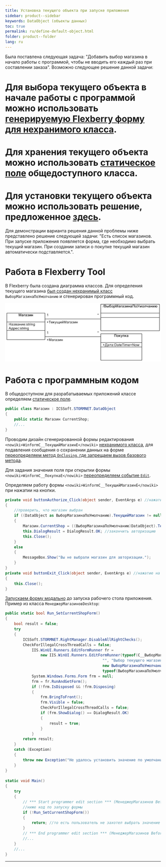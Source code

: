 ```yaml
---
title: Установка текущего объекта при запуске приложения
sidebar: product--sidebar
keywords: DataObject (объекты данных)
toc: true
permalink: ru/define-default-object.html
folder: product--folder
lang: ru
---
```

Была поставлена следующая задача: "Добавить выбор магазина в начало работы с программой, чтобы не вводить его каждый раз при составлении заказа". Возможно следующее решение данной задачи:
# Для выбора текущего объекта в начале работы с программой можно использовать [генерируемую Flexberry форму для нехранимого класса](using-of-not-stored-classes.html).
# Для хранения текущего объекта можно использовать [статическое поле](http://msdn.microsoft.com/library/98f28cdx.aspx) общедоступного класса.
# Для установки текущего объекта можно использовать решение, предложенное [здесь](define-field-of-created-object.html). 

Для демонстрации варианта решения данной проблемы ниже представлено решение следующей задачи: "Есть список магазинов. При запуске приложения появляется форма, где необходимо выбрать текущий магазин. При создании записи о покупке текущий магазин автоматически подставляется.".

# Работа в Flexberry Tool
В Flexberry была создана диаграмма классов. Для определения текущего магазина [был создан нехранимый класс](using-of-not-stored-classes.html)  `ВыборМагазинаПоУмолчанию` и сгенерирован программный код.


![](/images/pages/img/page/DefineDefaultObject/ClassDiagram_Shops.jpg)


# Работа с программным кодом
В общедоступном для разрабатываемых приложений классе определяем [статическое поле](http://msdn.microsoft.com/library/98f28cdx.aspx).
```cs
public class Магазин : ICSSoft.STORMNET.DataObject
{
	public static Магазин CurrentShop;
	//...
}
```
Проводим дизайн сгенерированной формы редактирования `<nowiki>WinformC__ТекущийМагазинE</nowiki>` [нехранимого класса](using-of-not-stored-classes.html), для подавления сообщения о сохранении данных на форме [переопределяем метод `OnClosing`, где запрещаем вызов базового метода](using-of-not-stored-classes.html).


Для задания значения поля при открытии формы `<nowiki>WinformC__ПокупкаE</nowiki>` [переопределяем событие `Edit`](define-field-of-created-object.html).


Определяем работу формы `<nowiki>WinformC__ТекущийМагазинE</nowiki>` при нажатии на кнопки.
```cs
private void buttonAuthorize_Click(object sender, EventArgs e) //нажатие на кнопку "Авторизовать"
{
	//проверить, что магазин выбран
	if ((DataObject as ВыборМагазинаПоУмолчанию).ТекущийМагазин != null)
	{		
		Магазин.CurrentShop = ((ВыборМагазинаПоУмолчанию)DataObject).ТекущийМагазин; //сохранить текущий магазин
		this.DialogResult = DialogResult.OK; //закончить авторизацию
		this.Close();
	}
	else
	{
		MessageBox.Show("Вы не выбрали магазин для авторизации.");
	}
}
private void buttonExit_Click(object sender, EventArgs e) //нажатие на кнопку "Выйти"
{
	this.Close();
}
```
[Запускаем форму модально](using-of-not-stored-classes.html) до запуска рабочего стола приложения. Пример из класса `МенеджерМагазиновDesktop`:
```cs
public static bool Run_SetCurrentShopForm()
{
	bool result = false;
	try
	{
		ICSSoft.STORMNET.RightManager.DisableAllRightChecks();
		CheckForIllegalCrossThreadCalls = false;
			IIS.WinUI.Runners.EditFormRunner fr =
				new IIS.WinUI.Runners.EditFormRunner(typeof(C__ВыборМагазинаПоУмолчаниюE),
											"", "Выбор текущего магазина", "",
											new ВыборМагазинаПоУмолчанию(),
											typeof(ВыборМагазинаПоУмолчанию), false);
			System.Windows.Forms.Form frm = null;
			frm = fr.RunAndGetForm();
			if (!frm.IsDisposed && !frm.Disposing)
			{
				frm.BringToFront();
				frm.Visible = false;
				CheckForIllegalCrossThreadCalls = false;
				if (frm.ShowDialog() == DialogResult.OK)
				{
					result = true;
				}
			}
		return result;
	}
	catch (Exception)
	{
		throw new Exception("Не удалось установить значение по умолчанию.");
	}
}

static void Main()
{
	try
	{
		// *** Start programmer edit section *** (МенеджерМагазинов Before authorization)
		//ниже код по запуску формы
		if (!Run_SetCurrentShopForm())
		{
			return; //то есть пользователь не захотел выбрать значение по умолчанию, прекращаем работу
		}
		// *** End programmer edit section *** (МенеджерМагазинов Before authorization)
		//...
	}
	//...
}
```
----